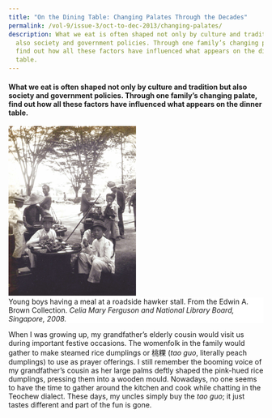 ```yaml
---
title: "On the Dining Table: Changing Palates Through the Decades"
permalink: /vol-9/issue-3/oct-to-dec-2013/changing-palates/
description: What we eat is often shaped not only by culture and tradition but
  also society and government policies. Through one family’s changing palate,
  find out how all these factors have influenced what appears on the dinner
  table.
---
```

#### What we eat is often shaped not only by culture and tradition but also society and government policies. Through one family’s changing palate, find out how all these factors have influenced what appears on the dinner table.

 <img style="width:50%;" src="/images/vol-9-issue-3/On%20the%20Dining%20Table/Young%20boys.jpg">
 <div style="background-color: white;">Young boys having a meal at a roadside hawker stall. From the Edwin A. Brown Collection. <i>Celia Mary Ferguson and National Library Board, Singapore, 2008.</i></div>
 
When I was growing up, my grandfather’s elderly cousin would visit us during important festive occasions. The womenfolk in the family would gather to make steamed rice dumplings or 桃粿 (*tao guo*, literally peach dumplings) to use as prayer offerings. I still remember the booming voice of my grandfather’s cousin as her large palms deftly shaped the pink-hued rice dumplings, pressing them into a wooden mould. Nowadays, no one seems to have the time to gather around the kitchen and cook while chatting in the Teochew dialect. These days, my uncles simply buy the *tao guo*; it just tastes different and part of the fun is gone.